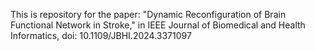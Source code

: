 This is repository for the paper: "Dynamic Reconfiguration of Brain Functional Network in Stroke," in IEEE Journal of Biomedical and Health Informatics, doi: 10.1109/JBHI.2024.3371097
